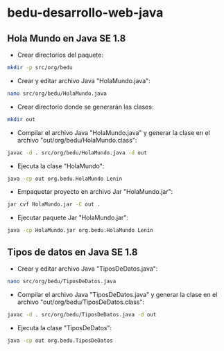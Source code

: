 # bedu-desarrollo-web-java

## Hola Mundo en Java SE 1.8

* Crear directorios del paquete:
```bash
mkdir -p src/org/bedu
```

* Crear y editar archivo Java "HolaMundo.java":
```bash
nano src/org/bedu/HolaMundo.java
```

* Crear directorio donde se generarán las clases:
```bash
mkdir out
```

* Compilar el archivo Java "HolaMundo.java" y generar la clase en el archivo "out/org/bedu/HolaMundo.class":
```bash
javac -d . src/org/bedu/HolaMundo.java -d out
```

* Ejecuta la clase "HolaMundo":
```bash
java -cp out org.bedu.HolaMundo Lenin
```

* Empaquetar proyecto en archivo Jar "HolaMundo.jar":
```bash
jar cvf HolaMundo.jar -C out .
```

* Ejecutar paquete Jar "HolaMundo.jar":
```bash
java -cp HolaMundo.jar org.bedu.HolaMundo Lenin
```

## Tipos de datos en Java SE 1.8

* Crear y editar archivo Java "TiposDeDatos.java":
```bash
nano src/org/bedu/TiposDeDatos.java
```

* Compilar el archivo Java "TiposDeDatos.java" y generar la clase en el archivo "out/org/bedu/TiposDeDatos.class":
```bash
javac -d . src/org/bedu/TiposDeDatos.java -d out
```

* Ejecuta la clase "TiposDeDatos":
```bash
java -cp out org.bedu.TiposDeDatos
```
